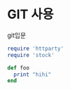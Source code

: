# GIT 사용

git입문



```ruby
require 'httparty'
require 'stock'

def foo
  print "hihi"
end

  

```

